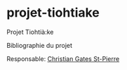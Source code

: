 # projet-tiohtiake
Projet Tiohtià:ke

Bibliographie du projet

Responsable: [Christian Gates St-Pierre](https://anthropo.umontreal.ca/repertoire-departement/professeurs/professeur/in/in15476/sg/Christian%20Gates%20St-Pierre/)
